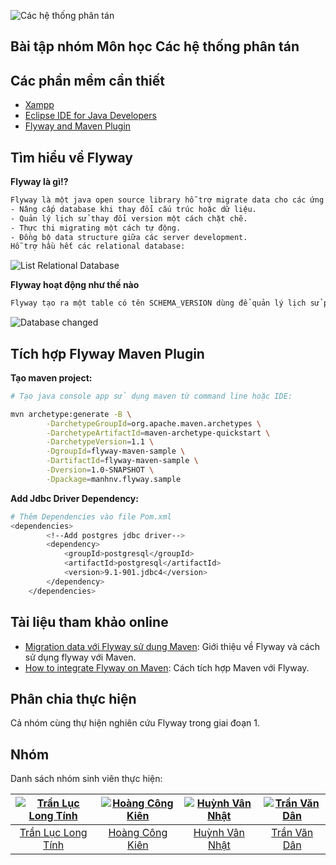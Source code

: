 ![Các hệ thống phân tán](https://user-images.githubusercontent.com/26924023/32180538-d4a9693e-bdc4-11e7-89d7-a3d31299c1fe.png)
## Bài tập nhóm Môn học Các hệ thống phân tán &nbsp;

## Các phần mềm cần thiết &nbsp;
- [Xampp](https://www.apachefriends.org/index.html)
- [Eclipse IDE for Java Developers](https://www.eclipse.org/downloads/packages/eclipse-ide-java-developers/keplersr1)
- [Flyway and Maven Plugin](https://flywaydb.org/getstarted/download)

## Tìm hiểu về Flyway

**Flyway là gì!?**
```sh
Flyway là một java open source library hỗ trợ migrate data cho các ứng dụng, một khi chúng ta cần:
- Nâng cấp database khi thay đổi cấu trúc hoặc dữ liệu.
- Quản lý lịch sử thay đổi version một cách chặt chẽ.
- Thực thi migrating một cách tự động.
- Đồng bộ data structure giữa các server development.
Hỗ trợ hầu hết các relational database:


```
![List Relational Database](https://user-images.githubusercontent.com/26924023/32181111-320d68f4-bdc6-11e7-88e6-b32d6edc1ed9.png)

**Flyway hoạt động như thế nào**
```sh
Flyway tạo ra một table có tên SCHEMA_VERSION dùng để quản lý lịch sử phiên bản cũng như trạng thái của database.

```
![Database changed](https://user-images.githubusercontent.com/26924023/32181124-39ed717c-bdc6-11e7-8692-993587be48f3.png)

## Tích hợp Flyway Maven Plugin

**Tạo maven project:**
```sh
# Tạo java console app sử dụng maven từ command line hoặc IDE:

mvn archetype:generate -B \
        -DarchetypeGroupId=org.apache.maven.archetypes \
        -DarchetypeArtifactId=maven-archetype-quickstart \
        -DarchetypeVersion=1.1 \
        -DgroupId=flyway-maven-sample \
        -DartifactId=flyway-maven-sample \
        -Dversion=1.0-SNAPSHOT \
        -Dpackage=manhnv.flyway.sample

```
**Add Jdbc Driver Dependency:**
```sh
# Thêm Dependencies vào file Pom.xml
<dependencies>
        <!--Add postgres jdbc driver-->
        <dependency>
            <groupId>postgresql</groupId>
            <artifactId>postgresql</artifactId>
            <version>9.1-901.jdbc4</version>
        </dependency>
    </dependencies>
```


## Tài liệu tham khảo online
- [Migration data với Flyway sử dụng Maven](https://blog.udemy.com/xampp-tutorial/): Giới thiệu về Flyway và cách sử dụng flyway với Maven.
- [How to integrate Flyway on Maven](https://www.youtube.com/watch?v=lx-OAJKFDBg): Cách tích hợp Maven với Flyway.


## Phân chia thực hiện
Cả nhóm cùng thự hiện nghiên cứu Flyway trong giai đoạn 1.

## Nhóm
Danh sách nhóm sinh viên thực hiện:

[![Trần Lục Long Tính](https://user-images.githubusercontent.com/26924023/32182362-0f664dfe-bdc9-11e7-87e6-8ec55ea5213e.jpg)](https://www.facebook.com/tinh.dk) |  [![Hoàng Công Kiên](https://user-images.githubusercontent.com/26924023/32182367-131334d0-bdc9-11e7-96e5-0d6e7ee5e949.png)](https://www.facebook.com/hck1996)| [![Huỳnh Vân Nhật](https://user-images.githubusercontent.com/26924023/32182372-15090cb0-bdc9-11e7-8aa4-efc3a7421227.png)](https://www.facebook.com/hvn96) | [![Trần Văn Dân](https://user-images.githubusercontent.com/26924023/32182377-17089da0-bdc9-11e7-9fb9-8ebbcc0414c9.png)](https://www.facebook.com/kenshi.hao)
:---:|:---:|:---:|:---:
[Trần Lục Long Tính](https://github.com/tinhdk1) | [Hoàng Công Kiên](https://github.com/deepink2) | [Huỳnh Vân Nhật](https://github.com/huynhvannhat) | [Trần Văn Dân](https://github.com/trandan27/)
